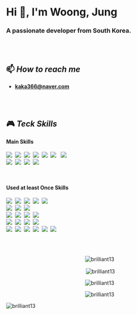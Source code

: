 
<h1 left="center">Hi 👋, I'm Woong, Jung</h1>
<h3 left="center">A passionate developer from South Korea.</h3>
<br>
<br>


## 📫 *How to reach me*
-  **kaka366@naver.com**

<!-- <h3 align="left">Connect with me:</h3>
- 📫 How to reach me **kaka366@naver.com**
## About me 
<p align="left">
</p>
#### Main Skills
<h3 align="left">Languages and Tools:</h3>
  # 🎮 *Teck Skills*
-->
<br>
<br>


## 🎮 *Teck Skills*

#### Main Skills
<p>
  <img src="https://img.shields.io/badge/Java-007396?style=for-the-badge&logo=OpenJDK&logoColor=white"/>&nbsp;
  <img src="https://img.shields.io/badge/spring-6DB33F?style=for-the-badge&logo=spring&logoColor=white">&nbsp;
  <img src="https://img.shields.io/badge/C-A8B9CC?style=for-the-badge&logo=c%2B%2B&logoColor=white">&nbsp;
  <img src="https://img.shields.io/badge/react-61DAFB?style=for-the-badge&logo=react&logoColor=black">&nbsp;
  <img src="https://img.shields.io/badge/Python-3766AB?style=for-the-badge&logo=Python&logoColor=white"/></a>&nbsp;
  <img src="https://img.shields.io/badge/html5-E34F26?style=for-the-badge&logo=html5&logoColor=white"> &nbsp;
  <img src="https://img.shields.io/badge/css-1572B6?style=for-the-badge&logo=css3&logoColor=white"> &nbsp;
  <br>
  <img src="https://img.shields.io/badge/android-34A853?style=for-the-badge&logo=android&logoColor=white"/>&nbsp;
  <img src="https://img.shields.io/badge/flutter-02569B?style=for-the-badge&logo=flutter&logoColor=white">&nbsp;
  <img src="https://img.shields.io/badge/reactnative-61DAFB?style=for-the-badge&logo=react&logoColor=black">&nbsp;
  <img src="https://img.shields.io/badge/MySQL-4479A1?style=for-the-badge&logo=MySQL&logoColor=white"/>&nbsp;
  <br>
</p>
<br>

#### Used at least Once Skills
<p>
  <img src="https://img.shields.io/badge/c++-00599C?style=for-the-badge&logo=c%2B%2B&logoColor=white">&nbsp;
  <img src="https://img.shields.io/badge/javascript-F7DF1E?style=for-the-badge&logo=javascript&logoColor=black">&nbsp;
  <img src="https://img.shields.io/badge/kotlin-7F52FF?style=for-the-badge&logo=kotlin&logoColor=white"/>&nbsp;
  <img src="https://img.shields.io/badge/amazonaws-232F3E?style=for-the-badge&logo=amazonwebservices&logoColor=white">&nbsp;
  <img src="https://img.shields.io/badge/docker-2496ED?style=for-the-badge&logo=docker&logoColor=white">&nbsp;
  <br>
  <img src="https://img.shields.io/badge/node.js-339933?style=for-the-badge&logo=Node.js&logoColor=white">&nbsp;
  <img src="https://img.shields.io/badge/express-000000?style=for-the-badge&logo=express&logoColor=white">&nbsp;
  <img src="https://img.shields.io/badge/firebase-FFCA28?style=for-the-badge&logo=firebase&logoColor=white">&nbsp;
  <br>
  <img src="https://img.shields.io/badge/mongodb-47A248?style=for-the-badge&logo=mongodb&logoColor=white"/>&nbsp;
  <img src="https://img.shields.io/badge/chartdotjs-FF6384?style=for-the-badge&logo=chartdotjs&logoColor=white"/>&nbsp;
  <img src="https://img.shields.io/badge/django-092E20?style=for-the-badge&logo=django&logoColor=white">&nbsp;
  <img src="https://img.shields.io/badge/flask-000000?style=for-the-badge&logo=flask&logoColor=white">&nbsp;
  <br>
  <img src="https://img.shields.io/badge/tensorflow-FF6F00?style=for-the-badge&logo=tensorflow&logoColor=white"/>&nbsp;
  <img src="https://img.shields.io/badge/opencv-5C3EE8?style=for-the-badge&logo=opencv&logoColor=white"/>&nbsp;
  <img src="https://img.shields.io/badge/pandas-150458?style=for-the-badge&logo=pandas&logoColor=white"/>&nbsp;
  <img src="https://img.shields.io/badge/scikitlearn-F7931E?style=for-the-badge&logo=scikitlearn&logoColor=white"/>&nbsp;
  <br>
  <img src="https://img.shields.io/badge/googlecolab-F9AB00?style=for-the-badge&logo=googlecolab&logoColor=white">&nbsp;
  <img src="https://img.shields.io/badge/postman-FF6C37?style=for-the-badge&logo=postman&logoColor=white">&nbsp;
  <img src="https://img.shields.io/badge/framer-0055FF?style=for-the-badge&logo=framer&logoColor=white">&nbsp;
  <img src="https://img.shields.io/badge/figma-F24E1E?style=for-the-badge&logo=figma&logoColor=white">&nbsp;
  <img src="https://img.shields.io/badge/linux-FCC624?style=for-the-badge&logo=linux&logoColor=white">&nbsp;
  <img src="https://img.shields.io/badge/git-F05032?style=for-the-badge&logo=git&logoColor=white">&nbsp;
</p>
<br>
<br>
<p align="center"><img align="center" src="https://github-readme-stats.vercel.app/api/top-langs?username=brilliant13&show_icons=true&locale=en&layout=compact" alt="brilliant13" /></p>

<p align="center">&nbsp;<img align="center" src="https://github-readme-stats.vercel.app/api?username=brilliant13&show_icons=true&locale=en" alt="brilliant13" /></p>
<p align="center"><img align="center" src="https://github-readme-streak-stats.herokuapp.com/?user=brilliant13&" alt="brilliant13" /></p>
<p  align="center"><img align="center" src="https://github-readme-streak-stats.herokuapp.com/?user=brilliant13&theme=gotham" alt="brilliant13" /></p>


<p align="left"> <img src="https://komarev.com/ghpvc/?username=brilliant13&label=Profile%20views&color=0e75b6&style=flat" alt="brilliant13" /> </p>
